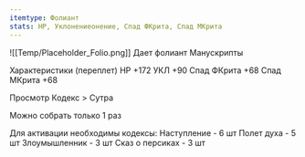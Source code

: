 ```yaml
---
itemtype: Фолиант
stats: HP, Уклонениеонение, Спад ФКрита, Спад МКрита
---
```

![[Temp/Placeholder_Folio.png]]
Дает фолиант Манускрипты

Характеристики (переплет)
НР +172
УКЛ +90
Спад ФКрита +68
Спад МКрита +68

Просмотр Кодекс > Сутра

Можно собрать только 1 раз

Для активации необходимы кодексы: 
Наступление  - 6 шт
Полет духа  - 5 шт
Злоумышленник  - 3 шт
Сказ о персиках  - 3 шт

